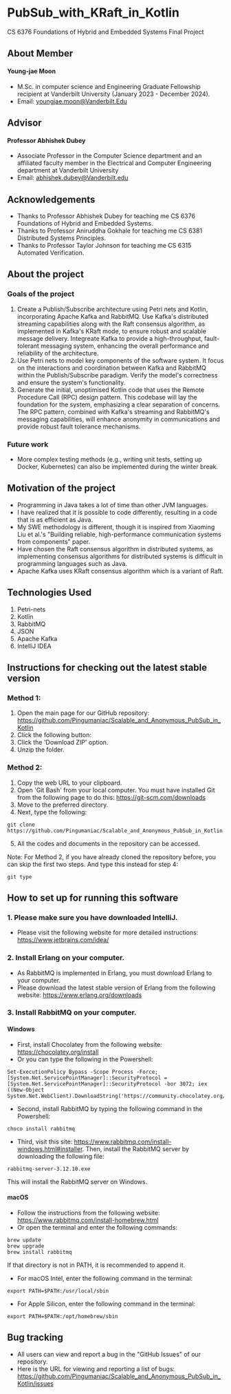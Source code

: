 # PubSub_with_KRaft_in_Kotlin
CS 6376 Foundations of Hybrid and Embedded Systems Final Project

## About Member

#### Young-jae Moon
* M.Sc. in computer science and Engineering Graduate Fellowship recipient at Vanderbilt University (January 2023 - December 2024).
* Email: youngjae.moon@Vanderbilt.Edu

## Advisor

#### Professor Abhishek Dubey
* Associate Professor in the Computer Science department and an affiliated faculty member in the Electrical and Computer Engineering department at Vanderbilt University
* Email: abhishek.dubey@Vanderbilt.edu

## Acknowledgements
* Thanks to Professor Abhishek Dubey for teaching me CS 6376 Foundations of Hybrid and Embedded Systems.
* Thanks to Professor Aniruddha Gokhale for teaching me CS 6381 Distributed Systems Principles.
* Thanks to Professor Taylor Johnson for teaching me CS 6315 Automated Verification.

## About the project
### Goals of the project
1. Create a Publish/Subscribe architecture using Petri nets and Kotlin, incorporating Apache Kafka and RabbitMQ. Use Kafka's distributed streaming capabilities along with the Raft consensus algorithm, as implemented in Kafka's KRaft mode, to ensure robust and scalable message delivery. Integreate Kafka to provide a high-throughput, fault-tolerant messaging system, enhancing the overall performance and reliability of the architecture.
2.  Use Petri nets to model key components of the software system. It focus on the interactions and coordination between Kafka and RabbitMQ within the Publish/Subscribe paradigm. Verify the model's correctness and ensure the system's functionality.
3. Generate the initial, unoptimised Kotlin code that uses the Remote Procedure Call (RPC) design pattern. This codebase will lay the foundation for the system, emphasizing a clear separation of concerns. The RPC pattern, combined with Kafka's streaming and RabbitMQ's messaging capabilities, will enhance anonymity in communications and provide robust fault tolerance mechanisms.

### Future work
* More complex testing methods (e.g., writing unit tests, setting up Docker, Kubernetes) can also be implemented during the winter break.

## Motivation of the project
* Programming in Java takes a lot of time than other JVM languages.
* I have realized that it is possible to code differently, resulting in a code that is as efficient as Java.
* My SWE methodology is different, though it is inspired from Xiaoming Liu et al.'s "Building reliable, high-performance communication systems from components" paper.
* Have chosen the Raft consensus algorithm in distributed systems, as implementing consensus algorithms for distributed systems is difficult in programming languages such as Java.
* Apache Kafka uses KRaft consensus algorithm which is a variant of Raft.

## Technologies Used
1. Petri-nets
2. Kotlin
3. RabbitMQ
4. JSON
5. Apache Kafka
6. IntelliJ IDEA

## Instructions for checking out the latest stable version

### Method 1:
1. Open the main page for our GitHub repository: https://github.com/Pingumaniac/Scalable_and_Anonymous_PubSub_in_Kotlin
2. Click the following button: <img src = "https://user-images.githubusercontent.com/63883314/115416097-69ade280-a232-11eb-8401-8c41362ab4c2.png" width="44" height="14">
3. Click the 'Download ZIP' option.
4. Unzip the folder.

### Method 2:
1.  Copy the web URL to your clipboard.
2.  Open 'Git Bash' from your local computer. You must have installed Git from the following page to do this: https://git-scm.com/downloads
3.  Move to the preferred directory.
4.  Next, type the following:
```
git clone https://github.com/Pingumaniac/Scalable_and_Anonymous_PubSub_in_Kotlin.git
```
5. All the codes and documents in the repository can be accessed.

Note: For Method 2, if you have already cloned the repository before, you can skip the first two steps. And type this instead for step 4:
```
git type
```

## How to set up for running this software

### 1. Please make sure you have downloaded IntelliJ.
* Please visit the following website for more detailed instructions: https://www.jetbrains.com/idea/

### 2. Install Erlang on your computer.
* As RabbitMQ is implemented in Erlang, you must download Erlang to your computer.
* Please download the latest stable version of Erlang from the following website: https://www.erlang.org/downloads

### 3. Install RabbitMQ on your computer.

#### Windows
* First, install Chocolatey from the following website: https://chocolatey.org/install
* Or you can type the following in the Powershell:
```
Set-ExecutionPolicy Bypass -Scope Process -Force; [System.Net.ServicePointManager]::SecurityProtocol = [System.Net.ServicePointManager]::SecurityProtocol -bor 3072; iex ((New-Object System.Net.WebClient).DownloadString('https://community.chocolatey.org/install.ps1'))
```
* Second, install RabbitMQ by typing the following command in the Powershell:
```
choco install rabbitmq
```
* Third, visit this site: https://www.rabbitmq.com/install-windows.html#installer. Then, install the RabbitMQ server by downloading the following file:
```
rabbitmq-server-3.12.10.exe
```
This will install the RabbitMQ server on Windows.

#### macOS
* Follow the instructions from the following website: https://www.rabbitmq.com/install-homebrew.html
* Or open the terminal and enter the following commands:
```
brew update
brew upgrade
brew install rabbitmq
```
If that directory is not in PATH, it is recommended to append it.
* For macOS Intel, enter the following command in the terminal:
```
export PATH=$PATH:/usr/local/sbin
```
* For Apple Silicon, enter the following command in the terminal:
```
export PATH=$PATH:/opt/homebrew/sbin
```

## Bug tracking

* All users can view and report a bug in the "GitHub Issues" of our repository.
* Here is the URL for viewing and reporting a list of bugs: https://github.com/Pingumaniac/Scalable_and_Anonymous_PubSub_in_Kotlin/issues
